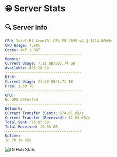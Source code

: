 # 🌐 Server Stats
## 🔍 Server Info
```yaml
CPU: Intel(R) Xeon(R) CPU E5-2699 v4 @ 1414.00MHz
CPU Usage: 7.00%
Cores: 44P | 88T
-----------------------------------
Memory:
Current Usage: 7.11 GB/503.74 GB
Available: 493.28 GB
-----------------------------------
Disk:
Current Usage: 21.58 GB/1.71 TB
Free: 1.60 TB
-----------------------------------
GPU:
No GPU detected
-----------------------------------
Network:
Current Transfer (Sent): 674.61 KB/s
Current Transfer (Received): 62.64 KB/s
Total Sent: 76.07 GB
Total Received: 19.05 GB
-----------------------------------
Uptime:
1d 7h 3m 42s
```
![GitHub Stats](https://img.shields.io/badge/Updated-2025-04-21_00:12:30-blue)